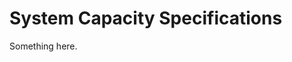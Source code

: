 [title]: # (System Capacity Specifications)
[tags]: # (XXX)
[priority]: # (5494)
# System Capacity Specifications
Something here.
